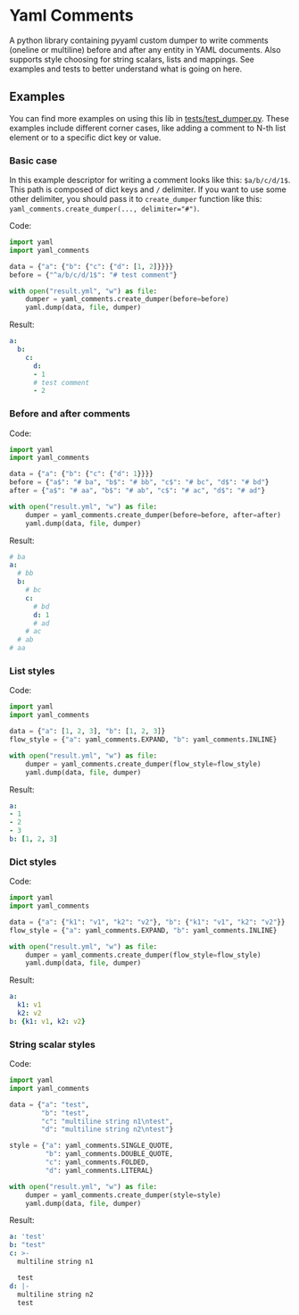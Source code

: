 # Yaml Comments

A python library containing pyyaml custom dumper to write comments (oneline or multiline) before and after any entity in YAML documents.
Also supports style choosing for string scalars, lists and mappings. See examples and tests to better understand what is going on here.

## Examples

You can find more examples on using this lib in [tests/test_dumper.py](/tests/test_dumper.py). These examples
include different corner cases, like adding a comment to N-th list element or to a specific dict key or value.

### Basic case

In this example descriptor for writing a comment looks like this: `$a/b/c/d/1$`. This path
is composed of dict keys and `/` delimiter. If you want to use some other delimiter, you
should pass it to `create_dumper` function like this: `yaml_comments.create_dumper(..., delimiter="#")`.

Code:
```python
import yaml
import yaml_comments

data = {"a": {"b": {"c": {"d": [1, 2]}}}}
before = {"^a/b/c/d/1$": "# test comment"}

with open("result.yml", "w") as file:
    dumper = yaml_comments.create_dumper(before=before)
    yaml.dump(data, file, dumper)
```

Result:
```yaml
a:
  b:
    c:
      d:
      - 1
      # test comment
      - 2
```

### Before and after comments

Code:
```python
import yaml
import yaml_comments

data = {"a": {"b": {"c": {"d": 1}}}}
before = {"a$": "# ba", "b$": "# bb", "c$": "# bc", "d$": "# bd"}
after = {"a$": "# aa", "b$": "# ab", "c$": "# ac", "d$": "# ad"}

with open("result.yml", "w") as file:
    dumper = yaml_comments.create_dumper(before=before, after=after)
    yaml.dump(data, file, dumper)
```

Result:
```yaml
# ba
a:
  # bb
  b:
    # bc
    c:
      # bd
      d: 1
      # ad
    # ac
  # ab
# aa
```

### List styles

Code:
```python
import yaml
import yaml_comments

data = {"a": [1, 2, 3], "b": [1, 2, 3]}
flow_style = {"a": yaml_comments.EXPAND, "b": yaml_comments.INLINE}

with open("result.yml", "w") as file:
    dumper = yaml_comments.create_dumper(flow_style=flow_style)
    yaml.dump(data, file, dumper)
```

Result:
```yaml
a:
- 1
- 2
- 3
b: [1, 2, 3]
```

### Dict styles

Code:
```python
import yaml
import yaml_comments

data = {"a": {"k1": "v1", "k2": "v2"}, "b": {"k1": "v1", "k2": "v2"}}
flow_style = {"a": yaml_comments.EXPAND, "b": yaml_comments.INLINE}

with open("result.yml", "w") as file:
    dumper = yaml_comments.create_dumper(flow_style=flow_style)
    yaml.dump(data, file, dumper)
```

Result:
```yaml
a:
  k1: v1
  k2: v2
b: {k1: v1, k2: v2}
```

### String scalar styles

Code:
```python
import yaml
import yaml_comments

data = {"a": "test",
        "b": "test",
        "c": "multiline string n1\ntest",
        "d": "multiline string n2\ntest"}

style = {"a": yaml_comments.SINGLE_QUOTE,
         "b": yaml_comments.DOUBLE_QUOTE,
         "c": yaml_comments.FOLDED,
         "d": yaml_comments.LITERAL}

with open("result.yml", "w") as file:
    dumper = yaml_comments.create_dumper(style=style)
    yaml.dump(data, file, dumper)
```

Result:
```yaml
a: 'test'
b: "test"
c: >-
  multiline string n1

  test
d: |-
  multiline string n2
  test
```

